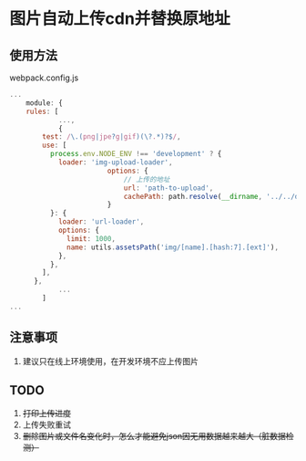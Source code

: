 # 图片自动上传cdn并替换原地址

## 使用方法
webpack.config.js
```javascript
...
	module: {
    rules: [
			...,
			{
        test: /\.(png|jpe?g|gif)(\?.*)?$/,
        use: [
          process.env.NODE_ENV !== 'development' ? {
            loader: 'img-upload-loader',
						options: {
							// 上传的地址
							url: 'path-to-upload',
							cachePath: path.resolve(__dirname, '../../dist/prod')
						}
          }: {
            loader: 'url-loader',
            options: {
              limit: 1000,
              name: utils.assetsPath('img/[name].[hash:7].[ext]'),
            },
          },
        ],
      },
			...
		]
...
```

## 注意事项
1. 建议只在线上环境使用，在开发环境不应上传图片

## TODO
1. ~~打印上传进度~~
2. 上传失败重试
3. ~~删除图片或文件名变化时，怎么才能避免json因无用数据越来越大（脏数据检测）~~